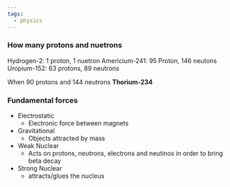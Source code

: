 ```yaml
---
tags:
  - physics
---
```

### How many protons and nuetrons
Hydrogen-2: 1 proton, 1 nuetron
Americium-241: 95 Proton, 146 neutons
Uropium-152: 63 protons, 89 neutrons 

When 90 protons and 144 neutrons
**Thorium-234**


### Fundamental forces
- Electrostatic
	- Electronic force between magnets
- Gravitational
	- Objects attracted by mass
- Weak Nuclear
	- Acts on protons, neutrons, electrons and neutinos in order to bring beta decay
- Strong Nuclear
	- attracts/glues the nucleus